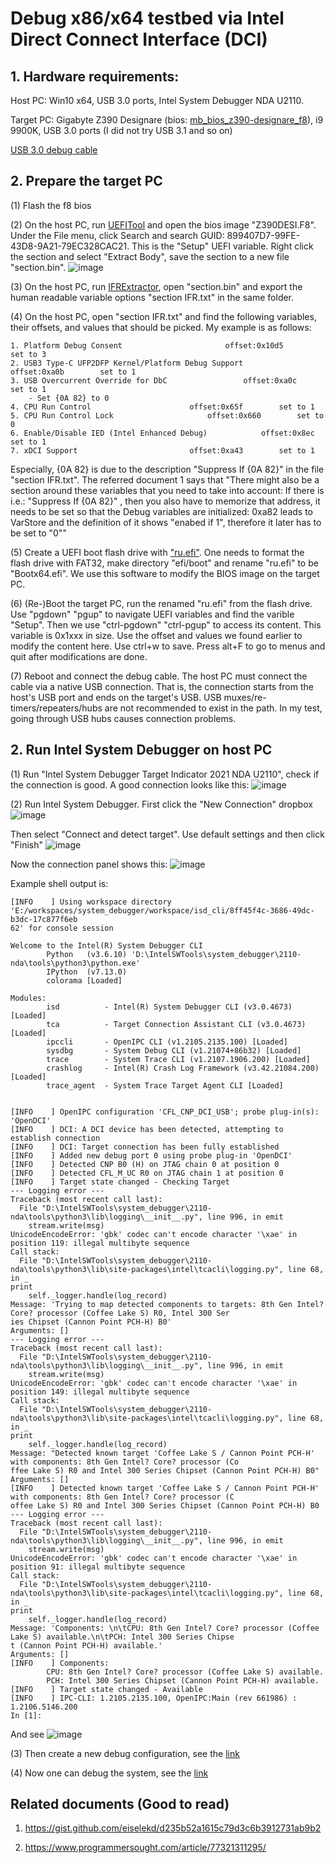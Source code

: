 # Debug x86/x64 testbed via Intel Direct Connect Interface (DCI)
## 1. Hardware requirements:
Host PC: Win10 x64, USB 3.0 ports, Intel System Debugger NDA U2110.

Target PC: Gigabyte Z390 Designare (bios: [mb_bios_z390-designare_f8](IntelDCI/mb_bios_z390-designare_f8.zip)), i9 9900K, USB 3.0 ports (I did not try USB 3.1 and so on)

[USB 3.0 debug cable](https://www.datapro.net/products/usb-3-0-super-speed-a-a-debugging-cable.html)

## 2. Prepare the target PC
(1) Flash the f8 bios

(2) On the host PC, run [UEFITool](https://codeload.github.com/LongSoft/UEFITool/zip/refs/tags/A58) and open the bios image "Z390DESI.F8". Under the File menu, click Search and search GUID: 899407D7-99FE-43D8-9A21-79EC328CAC21. This is the "Setup" UEFI variable. Right click the section and select "Extract Body", save the section to a new file "section.bin".
![image](IntelDCI/uefitool.png)

(3) On the host PC, run [IFRExtractor](https://github.com/LongSoft/Universal-IFR-Extractor/releases/download/v0.3.6/IRFExtractor_0.3.6_win.zip), open "section.bin" and export the human readable variable options "section IFR.txt" in the same folder.

(4) On the host PC, open "section IFR.txt" and find the following variables, their offsets, and values that should be picked. My example is as follows:

```
1. Platform Debug Consent   					offset:0x10d5    	set to 3
2. USB3 Type-C UFP2DFP Kernel/Platform Debug Support		offset:0xa0b    	set to 1
3. USB Overcurrent Override for DbC      			offset:0xa0c    	set to 1
	- Set {0A 82} to 0
4. CPU Run Control						offset:0x65f    	set to 1
5. CPU Run Control Lock						offset:0x660    	set to 0
6. Enable/Disable IED (Intel Enhanced Debug)			offset:0x8ec    	set to 1
7. xDCI Support							offset:0xa43    	set to 1
```

Especially, {0A 82} is due to the description "Suppress If {0A 82}" in the file "section IFR.txt". The referred document 1 says that "There might also be a section around these variables that you need to take into account: If there is i.e.: "Suppress If {0A 82}" , then you also have to memorize that address, it needs to be set so that the Debug variables are initialized: 0xa82 leads to VarStore and the definition of it shows "enabed if 1", therefore it later has to be set to "0""

(5) Create a UEFI boot flash drive with ["ru.efi"](https://github.com/JamesAmiTw/ru-uefi/). One needs to format the flash drive with FAT32, make directory "efi/boot" and rename "ru.efi" to be "Bootx64.efi". We use this software to modify the BIOS image on the target PC.


(6) (Re-)Boot the target PC, run the renamed "ru.efi" from the flash drive. Use "pgdown" "pgup" to navigate UEFI variables and find the varible "Setup". Then we use "ctrl-pgdown" "ctrl-pgup" to access its content. This variable is 0x1xxx in size. Use the offset and values we found earlier to modify the content here. Use ctrl+w to save. Press alt+F to go to menus and quit after modifications are done.

(7) Reboot and connect the debug cable. The host PC must connect the cable via a native USB connection. That is, the connection starts from the host's USB port and ends on the target's USB. USB muxes/re-timers/repeaters/hubs are not recommended to exist in the path. In my test, going through USB hubs causes connection problems.


## 2. Run Intel System Debugger on host PC
(1) Run "Intel System Debugger Target Indicator 2021 NDA U2110", check if the connection is good. A good connection looks like this:
![image](IntelDCI/indicator.png)

(2) Run Intel System Debugger. First click the "New Connection" dropbox 
![image](IntelDCI/newconn.png)

Then select "Connect and detect target". Use default settings and then click "Finish"
![image](IntelDCI/connfin.png)

Now the connection panel shows this:
![image](IntelDCI/status.png)

Example shell output is:

```
[INFO    ] Using workspace directory 'E:/workspaces/system_debugger/workspace/isd_cli/8ff45f4c-3686-49dc-b3dc-17c877f6eb
62' for console session

Welcome to the Intel(R) System Debugger CLI
        Python   (v3.6.10) 'D:\IntelSWTools\system_debugger\2110-nda\tools\python3\python.exe'
        IPython  (v7.13.0)
        colorama [Loaded]

Modules:
        isd          - Intel(R) System Debugger CLI (v3.0.4673) [Loaded]
        tca          - Target Connection Assistant CLI (v3.0.4673) [Loaded]
        ipccli       - OpenIPC CLI (v1.2105.2135.100) [Loaded]
        sysdbg       - System Debug CLI (v1.21074+86b32) [Loaded]
        trace        - System Trace CLI (v1.2107.1906.200) [Loaded]
        crashlog     - Intel(R) Crash Log Framework (v3.42.21084.200) [Loaded]
        trace_agent  - System Trace Target Agent CLI [Loaded]


[INFO    ] OpenIPC configuration 'CFL_CNP_DCI_USB'; probe plug-in(s): 'OpenDCI'
[INFO    ] DCI: A DCI device has been detected, attempting to establish connection
[INFO    ] DCI: Target connection has been fully established
[INFO    ] Added new debug port 0 using probe plug-in 'OpenDCI'
[INFO    ] Detected CNP B0 (H) on JTAG chain 0 at position 0
[INFO    ] Detected CFL_M_UC R0 on JTAG chain 1 at position 0
[INFO    ] Target state changed - Checking Target
--- Logging error ---
Traceback (most recent call last):
  File "D:\IntelSWTools\system_debugger\2110-nda\tools\python3\lib\logging\__init__.py", line 996, in emit
    stream.write(msg)
UnicodeEncodeError: 'gbk' codec can't encode character '\xae' in position 119: illegal multibyte sequence
Call stack:
  File "D:\IntelSWTools\system_debugger\2110-nda\tools\python3\lib\site-packages\intel\tcacli\logging.py", line 68, in _
print
    self._logger.handle(log_record)
Message: 'Trying to map detected components to targets: 8th Gen Intel? Core? processor (Coffee Lake S) R0, Intel 300 Ser
ies Chipset (Cannon Point PCH-H) B0'
Arguments: []
--- Logging error ---
Traceback (most recent call last):
  File "D:\IntelSWTools\system_debugger\2110-nda\tools\python3\lib\logging\__init__.py", line 996, in emit
    stream.write(msg)
UnicodeEncodeError: 'gbk' codec can't encode character '\xae' in position 149: illegal multibyte sequence
Call stack:
  File "D:\IntelSWTools\system_debugger\2110-nda\tools\python3\lib\site-packages\intel\tcacli\logging.py", line 68, in _
print
    self._logger.handle(log_record)
Message: "Detected known target 'Coffee Lake S / Cannon Point PCH-H' with components: 8th Gen Intel? Core? processor (Co
ffee Lake S) R0 and Intel 300 Series Chipset (Cannon Point PCH-H) B0"
Arguments: []
[INFO    ] Detected known target 'Coffee Lake S / Cannon Point PCH-H' with components: 8th Gen Intel? Core? processor (C
offee Lake S) R0 and Intel 300 Series Chipset (Cannon Point PCH-H) B0
--- Logging error ---
Traceback (most recent call last):
  File "D:\IntelSWTools\system_debugger\2110-nda\tools\python3\lib\logging\__init__.py", line 996, in emit
    stream.write(msg)
UnicodeEncodeError: 'gbk' codec can't encode character '\xae' in position 91: illegal multibyte sequence
Call stack:
  File "D:\IntelSWTools\system_debugger\2110-nda\tools\python3\lib\site-packages\intel\tcacli\logging.py", line 68, in _
print
    self._logger.handle(log_record)
Message: 'Components: \n\tCPU: 8th Gen Intel? Core? processor (Coffee Lake S) available.\n\tPCH: Intel 300 Series Chipse
t (Cannon Point PCH-H) available.'
Arguments: []
[INFO    ] Components:
        CPU: 8th Gen Intel? Core? processor (Coffee Lake S) available.
        PCH: Intel 300 Series Chipset (Cannon Point PCH-H) available.
[INFO    ] Target state changed - Available
[INFO    ] IPC-CLI: 1.2105.2135.100, OpenIPC:Main (rev 661986) : 1.2106.5146.200
In [1]: 
```

And see ![image](IntelDCI/shell.png)


(3) Then create a new debug configuration, see the [link](https://software.intel.com/content/www/us/en/develop/documentation/system-debug-user-guide/top/intel-system-debugger-startup/launching-the-debugger.html)

(4) Now one can debug the system, see the [link](https://software.intel.com/content/www/us/en/develop/documentation/system-debug-user-guide/top/debugging-basics.html)



## Related documents (Good to read)
1. https://gist.github.com/eiselekd/d235b52a1615c79d3c6b3912731ab9b2

2. https://www.programmersought.com/article/77321311295/
